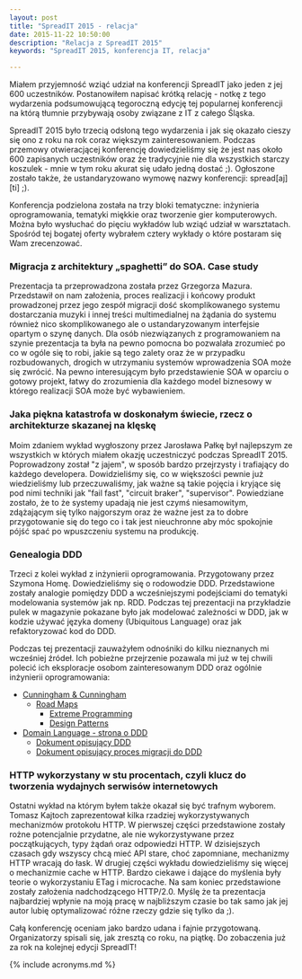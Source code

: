 ```yaml
---
layout: post
title: "SpreadIT 2015 - relacja"
date: 2015-11-22 10:50:00
description: "Relacja z SpreadIT 2015"
keywords: "SpreadIT 2015, konferencja IT, relacja"

---
```


Miałem przyjemność wziąć udział na konferencji SpreadIT jako jeden z jej 600 
uczestników. Postanowiłem napisać krótką relację - notkę z tego wydarzenia podsumowującą
tegoroczną edycję tej popularnej konferencji na którą tłumnie przybywają osoby
związane z IT z całego Śląska.

SpreadIT 2015 było trzecią odsłoną tego wydarzenia i jak się okazało cieszy się
ono z roku na rok coraz większym zainteresowaniem. Podczas przemowy otwieracjącej
konferencję dowiedzieliśmy się że jest nas około 600 zapisanych uczestników oraz
że tradycyjnie nie dla wszystkich starczy koszulek - mnie w tym roku akurat się
udało jedną dostać ;). Ogłoszone zostało także, że ustandaryzowano wymowę
nazwy konferencji: spread[aj][ti] ;).

Konferencja podzielona została na trzy bloki tematyczne: inżynieria
oprogramowania, tematyki miękkie oraz tworzenie gier komputerowych. Można było 
wysłuchać do pięciu wykładów lub wziąć udział w warsztatach. Spośród tej bogatej 
oferty wybrałem cztery wykłady o które postaram się Wam zrecenzować.

### Migracja z architektury „spaghetti” do SOA. Case study

Prezentacja ta przeprowadzona została przez Grzegorza Mazura. Przedstawił on nam
założenia, proces realizacji i końcowy produkt prowadzonej przez jego zespół
migracji dość skomplikowanego systemu dostarczania muzyki i innej treści 
multimedialnej na żądania do systemu również nico skomplikowanego ale o 
ustandaryzowanym interfejsie opartym o szynę danych. Dla osób niezwiązanych z
programowaniem na szynie prezentacja ta była na pewno pomocna bo pozwalała 
zrozumieć po co w ogóle się to robi, jakie są tego zalety oraz że w przypadku
rozbudowanych, drogich w utrzymaniu systemów wprowadzenia SOA może się zwrócić.
Na pewno interesującym było przedstawienie SOA w oparciu o gotowy projekt, łatwy
do zrozumienia dla każdego model biznesowy w którego realizacji SOA może być
wybawieniem.

### Jaka piękna katastrofa w doskonałym świecie, rzecz o architekturze skazanej na klęskę

Moim zdaniem wykład wygłoszony przez Jarosława Pałkę był najlepszym ze wszystkich
w których miałem okazję uczestniczyć podczas SpreadIT 2015. Poprowadzony został
"z jajem", w sposób bardzo przejrzysty i trafiający do każdego developera. 
Dowidzieliśmy się, co w większości pewnie już wiedzieliśmy lub przeczuwaliśmy,
jak ważne są takie pojęcia i kryjące się pod nimi techniki jak "fail fast", 
"circuit braker", "supervisor". Powiedziane zostało, że to że systemy upadają nie jest czymś niesamowitym,
zdążającym się tylko najgorszym oraz że ważne jest za to dobre przygotowanie się do 
tego co i tak jest nieuchronne aby móc spokojnie pójść spać po wpuszczeniu systemu
na produkcję.

### Genealogia DDD

Trzeci z kolei wykład z inżynierii oprogramowania. Przygotowany przez Szymona Homę.
Dowiedzieliśmy się o rodowodzie DDD. Przedstawione zostały analogie pomiędzy DDD
a wcześniejszymi podejściami do tematyki modelowania systemów jak np. RDD. Podczas
tej prezentacji na przykładzie pulek w magazynie pokazane było jak modelować 
zależności w DDD, jak w kodzie używać języka domeny (Ubiquitous Language) oraz jak
refaktoryzować kod do DDD.

Podczas tej prezentacji zauważyłem odnośniki do kilku nieznanych mi wcześniej źródeł.
Ich pobieżne przejrzenie pozawala mi już w tej chwili polecić ich eksploracje
osobom zainteresowanym DDD oraz ogólnie inżynierii oprogramowania:

 * [Cunningham & Cunningham](http://c2.com/)
   * [Road Maps](http://c2.com/cgi/wiki?RoadMaps)
     * [Extreme Programming](http://c2.com/cgi/wiki?ExtremeProgrammingRoadmap)
     * [Design Patterns](http://c2.com/cgi/wiki?DesignPatternsRoadMap)
 * [Domain Language - strona o DDD](http://domainlanguage.com/ddd)
   * [Dokument opisujący DDD](http://domainlanguage.com/ddd/reference/)
   * [Dokument opisujący proces migracji do DDD](http://domainlanguage.com/ddd/legacy/)

### HTTP wykorzystany w stu procentach, czyli klucz do tworzenia wydajnych serwisów internetowych

Ostatni wykład na którym byłem także okazał się być trafnym wyborem. Tomasz Kajtoch
zaprezentował kilka rzadziej wykorzystywanych mechanizmów protokołu HTTP. W pierwszej
części przedstawione zostały rożne potencjalnie przydatne, ale nie wykorzystywane 
przez początkujących, typy żądań oraz odpowiedzi HTTP. W dzisiejszych czasach 
gdy wszyscy chcą mieć API stare, choć zapomniane, mechanizmy HTTP wracają do łask.
W drugiej części wykładu dowiedzieliśmy się więcej o mechanizmie cache w HTTP.
Bardzo ciekawe i dające do myślenia były teorie o wykorzystaniu ETag i microcache.
Na sam koniec przedstawione zostały założenia nadchodzącego HTTP/2.0. Myślę że
ta prezentacja najbardziej wpłynie na moją pracę w najbliższym czasie bo tak samo 
jak jej autor lubię optymalizować różne rzeczy gdzie się tylko da ;).

Całą konferencję oceniam jako bardzo udana i fajnie przygotowaną. Organizatorzy 
spisali się, jak zresztą co roku, na piątkę. Do zobaczenia już za rok na kolejnej
edycji SpreadIT!

{% include acronyms.md %}